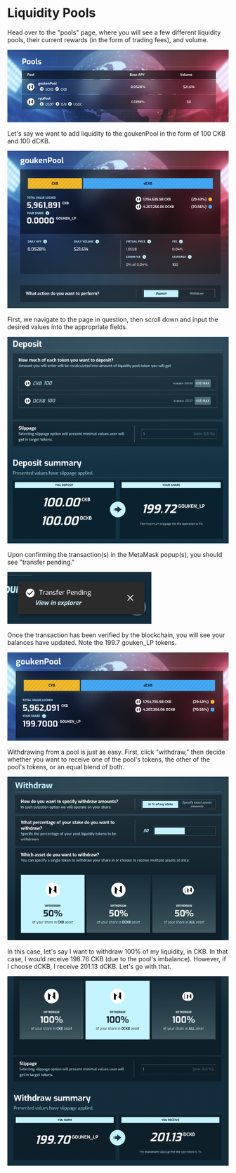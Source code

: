 # Liquidity Pools

Head over to the "pools" page, where you will see a few different liquidity pools, their current rewards (in the form of trading fees), and volume.

![](<../../.gitbook/assets/image (26).png>)

Let's say we want to add liquidity to the goukenPool in the form of 100 CKB and 100 dCKB.

![](<../../.gitbook/assets/image (31).png>)

First, we navigate to the page in question, then scroll down and input the desired values into the appropriate fields.

![](<../../.gitbook/assets/image (11).png>)

Upon confirming the transaction(s) in the MetaMask popup(s), you should see "transfer pending."

![](<../../.gitbook/assets/image (24).png>)

Once the transaction has been verified by the blockchain, you will see your balances have updated. Note the 199.7 gouken\_LP tokens.

![](<../../.gitbook/assets/image (35).png>)

Withdrawing from a pool is just as easy. First, click "withdraw," then decide whether you want to receive one of the pool's tokens, the other of the pool's tokens, or an equal blend of both.

![](<../../.gitbook/assets/image (25).png>)

In this case, let's say I want to withdraw 100% of my liquidity, in CKB. In that case, I would receive 198.76 CKB (due to the pool's imbalance). However, if I choose dCKB, I receive 201.13 dCKB. Let's go with that.

![](<../../.gitbook/assets/image (12) (1) (1).png>)

